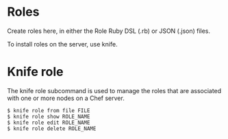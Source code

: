 # Roles

Create roles here, in either the Role Ruby DSL (.rb) or JSON (.json) files.

To install roles on the server, use knife.

# Knife role

The knife role subcommand is used to manage the roles that are associated with one or more nodes on a Chef server.

```
$ knife role from file FILE
$ knife role show ROLE_NAME
$ knife role edit ROLE_NAME
$ knife role delete ROLE_NAME
```

